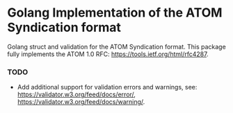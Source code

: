 # Golang Implementation of the ATOM Syndication format

Golang struct and validation for the ATOM Syndication format. This package fully implements the ATOM 1.0 RFC: https://tools.ietf.org/html/rfc4287.

### TODO
- Add additional support for validation errors and warnings, see: https://validator.w3.org/feed/docs/error/, https://validator.w3.org/feed/docs/warning/.
